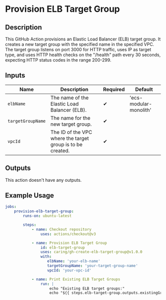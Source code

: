 # Provision ELB Target Group

## Description

This GitHub Action provisions an Elastic Load Balancer (ELB) target group. It creates a new target group with the specified name in the specified VPC. The target group listens on port 3000 for HTTP traffic, uses IP as target type, and uses HTTP health checks on the "/health" path every 30 seconds, expecting HTTP status codes in the range 200-299.

## Inputs

| Name                  | Description                                                  | Required | Default                  |
| --------------------- | ------------------------------------------------------------ | -------- | ------------------------ |
| `elbName`             | The name of the Elastic Load Balancer (ELB).                 | ✔        | 'ecs-modular-monolith'   |
| `targetGroupName`     | The name for the new target group.                           | ✔        |                          |
| `vpcId`               | The ID of the VPC where the target group is to be created.   | ✔        |                          |

## Outputs

This action doesn't have any outputs.

## Example Usage

```yaml
jobs:
    provision-elb-target-group:
        runs-on: ubuntu-latest

        steps:
            - name: Checkout repository
                uses: actions/checkout@v3

            - name: Provision ELB Target Group
                id: elb-target-group
                uses: caring/gh-create-elb-target-group@v1.0.0
                with:
                   elbName: 'your-elb-name'
                   targetGroupName: 'your-target-group-name'
                   vpcId: 'your-vpc-id'

            - name: Print Existing ELB Target Groups
                run: |
                    echo "Existing ELB target groups:"
                    echo "${{ steps.elb-target-group.outputs.existingGroups }}"
